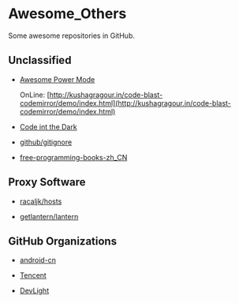 # Awesome_Others
Some awesome repositories in GitHub.

## Unclassified

- [Awesome Power Mode](https://github.com/codeinthedark/awesome-power-mode)

  OnLine: [http://kushagragour.in/code-blast-codemirror/demo/index.html](http://kushagragour.in/code-blast-codemirror/demo/index.html)
  
- [Code int the Dark](https://github.com/codeinthedark/codeinthedark.github.io)

- [github/gitignore](https://github.com/github/gitignore)

- [free-programming-books-zh_CN](https://github.com/justjavac/free-programming-books-zh_CN)

## Proxy Software

- [racaljk/hosts](https://github.com/racaljk/hosts)

- [getlantern/lantern](https://github.com/getlantern/lantern)

## GitHub Organizations

- [android-cn](https://github.com/android-cn)

- [Tencent](https://github.com/Tencent)

- [DevLight](https://github.com/DevLight-Mobile-Agency)
